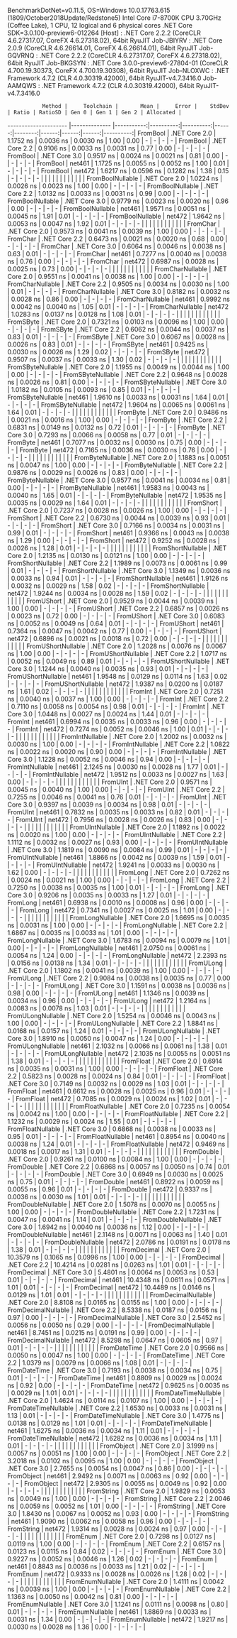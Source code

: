 
BenchmarkDotNet=v0.11.5, OS=Windows 10.0.17763.615 (1809/October2018Update/Redstone5)
Intel Core i7-8700K CPU 3.70GHz (Coffee Lake), 1 CPU, 12 logical and 6 physical cores
.NET Core SDK=3.0.100-preview6-012264
  [Host]     : .NET Core 2.2.2 (CoreCLR 4.6.27317.07, CoreFX 4.6.27318.02), 64bit RyuJIT
  Job-JBIYRV : .NET Core 2.0.9 (CoreCLR 4.6.26614.01, CoreFX 4.6.26614.01), 64bit RyuJIT
  Job-GQVRNQ : .NET Core 2.2.2 (CoreCLR 4.6.27317.07, CoreFX 4.6.27318.02), 64bit RyuJIT
  Job-BKGSYN : .NET Core 3.0.0-preview6-27804-01 (CoreCLR 4.700.19.30373, CoreFX 4.700.19.30308), 64bit RyuJIT
  Job-NLOXWC : .NET Framework 4.7.2 (CLR 4.0.30319.42000), 64bit RyuJIT-v4.7.3416.0
  Job-AAMQWS : .NET Framework 4.7.2 (CLR 4.0.30319.42000), 64bit RyuJIT-v4.7.3416.0


               Method |     Toolchain |       Mean |     Error |    StdDev | Ratio | RatioSD | Gen 0 | Gen 1 | Gen 2 | Allocated |
--------------------- |-------------- |-----------:|----------:|----------:|------:|--------:|------:|------:|------:|----------:|
             FromBool | .NET Core 2.0 |  1.1752 ns | 0.0036 ns | 0.0030 ns |  1.00 |    0.00 |     - |     - |     - |         - |
             FromBool | .NET Core 2.2 |  0.9106 ns | 0.0033 ns | 0.0031 ns |  0.77 |    0.00 |     - |     - |     - |         - |
             FromBool | .NET Core 3.0 |  0.9517 ns | 0.0024 ns | 0.0021 ns |  0.81 |    0.00 |     - |     - |     - |         - |
             FromBool |        net461 |  1.1725 ns | 0.0055 ns | 0.0052 ns |  1.00 |    0.01 |     - |     - |     - |         - |
             FromBool |        net472 |  1.6217 ns | 0.0596 ns | 0.1282 ns |  1.38 |    0.15 |     - |     - |     - |         - |
                      |               |            |           |           |       |         |       |       |       |           |
     FromBoolNullable | .NET Core 2.0 |  1.0224 ns | 0.0026 ns | 0.0023 ns |  1.00 |    0.00 |     - |     - |     - |         - |
     FromBoolNullable | .NET Core 2.2 |  1.0132 ns | 0.0033 ns | 0.0031 ns |  0.99 |    0.00 |     - |     - |     - |         - |
     FromBoolNullable | .NET Core 3.0 |  0.9779 ns | 0.0023 ns | 0.0020 ns |  0.96 |    0.00 |     - |     - |     - |         - |
     FromBoolNullable |        net461 |  1.9571 ns | 0.0051 ns | 0.0045 ns |  1.91 |    0.01 |     - |     - |     - |         - |
     FromBoolNullable |        net472 |  1.9642 ns | 0.0053 ns | 0.0047 ns |  1.92 |    0.01 |     - |     - |     - |         - |
                      |               |            |           |           |       |         |       |       |       |           |
             FromChar | .NET Core 2.0 |  0.9573 ns | 0.0041 ns | 0.0039 ns |  1.00 |    0.00 |     - |     - |     - |         - |
             FromChar | .NET Core 2.2 |  0.6473 ns | 0.0021 ns | 0.0020 ns |  0.68 |    0.00 |     - |     - |     - |         - |
             FromChar | .NET Core 3.0 |  0.6064 ns | 0.0046 ns | 0.0038 ns |  0.63 |    0.01 |     - |     - |     - |         - |
             FromChar |        net461 |  0.7277 ns | 0.0040 ns | 0.0038 ns |  0.76 |    0.00 |     - |     - |     - |         - |
             FromChar |        net472 |  0.6987 ns | 0.0028 ns | 0.0025 ns |  0.73 |    0.00 |     - |     - |     - |         - |
                      |               |            |           |           |       |         |       |       |       |           |
     FromCharNullable | .NET Core 2.0 |  0.9551 ns | 0.0041 ns | 0.0038 ns |  1.00 |    0.00 |     - |     - |     - |         - |
     FromCharNullable | .NET Core 2.2 |  0.9505 ns | 0.0034 ns | 0.0030 ns |  1.00 |    0.01 |     - |     - |     - |         - |
     FromCharNullable | .NET Core 3.0 |  0.8182 ns | 0.0032 ns | 0.0028 ns |  0.86 |    0.00 |     - |     - |     - |         - |
     FromCharNullable |        net461 |  0.9992 ns | 0.0042 ns | 0.0040 ns |  1.05 |    0.01 |     - |     - |     - |         - |
     FromCharNullable |        net472 |  1.0283 ns | 0.0137 ns | 0.0128 ns |  1.08 |    0.01 |     - |     - |     - |         - |
                      |               |            |           |           |       |         |       |       |       |           |
            FromSByte | .NET Core 2.0 |  0.7321 ns | 0.0103 ns | 0.0096 ns |  1.00 |    0.00 |     - |     - |     - |         - |
            FromSByte | .NET Core 2.2 |  0.6062 ns | 0.0044 ns | 0.0037 ns |  0.83 |    0.01 |     - |     - |     - |         - |
            FromSByte | .NET Core 3.0 |  0.6067 ns | 0.0028 ns | 0.0026 ns |  0.83 |    0.01 |     - |     - |     - |         - |
            FromSByte |        net461 |  0.9425 ns | 0.0030 ns | 0.0026 ns |  1.29 |    0.02 |     - |     - |     - |         - |
            FromSByte |        net472 |  0.9507 ns | 0.0037 ns | 0.0033 ns |  1.30 |    0.02 |     - |     - |     - |         - |
                      |               |            |           |           |       |         |       |       |       |           |
    FromSByteNullable | .NET Core 2.0 |  1.1955 ns | 0.0049 ns | 0.0044 ns |  1.00 |    0.00 |     - |     - |     - |         - |
    FromSByteNullable | .NET Core 2.2 |  0.9648 ns | 0.0028 ns | 0.0026 ns |  0.81 |    0.00 |     - |     - |     - |         - |
    FromSByteNullable | .NET Core 3.0 |  1.0182 ns | 0.0105 ns | 0.0093 ns |  0.85 |    0.01 |     - |     - |     - |         - |
    FromSByteNullable |        net461 |  1.9610 ns | 0.0033 ns | 0.0031 ns |  1.64 |    0.01 |     - |     - |     - |         - |
    FromSByteNullable |        net472 |  1.9604 ns | 0.0065 ns | 0.0061 ns |  1.64 |    0.01 |     - |     - |     - |         - |
                      |               |            |           |           |       |         |       |       |       |           |
             FromByte | .NET Core 2.0 |  0.9486 ns | 0.0021 ns | 0.0016 ns |  1.00 |    0.00 |     - |     - |     - |         - |
             FromByte | .NET Core 2.2 |  0.6831 ns | 0.0149 ns | 0.0132 ns |  0.72 |    0.01 |     - |     - |     - |         - |
             FromByte | .NET Core 3.0 |  0.7293 ns | 0.0066 ns | 0.0058 ns |  0.77 |    0.01 |     - |     - |     - |         - |
             FromByte |        net461 |  0.7077 ns | 0.0032 ns | 0.0030 ns |  0.75 |    0.00 |     - |     - |     - |         - |
             FromByte |        net472 |  0.7165 ns | 0.0036 ns | 0.0030 ns |  0.76 |    0.00 |     - |     - |     - |         - |
                      |               |            |           |           |       |         |       |       |       |           |
     FromByteNullable | .NET Core 2.0 |  1.1883 ns | 0.0051 ns | 0.0047 ns |  1.00 |    0.00 |     - |     - |     - |         - |
     FromByteNullable | .NET Core 2.2 |  0.9876 ns | 0.0029 ns | 0.0026 ns |  0.83 |    0.00 |     - |     - |     - |         - |
     FromByteNullable | .NET Core 3.0 |  0.9577 ns | 0.0041 ns | 0.0034 ns |  0.81 |    0.00 |     - |     - |     - |         - |
     FromByteNullable |        net461 |  1.9583 ns | 0.0043 ns | 0.0040 ns |  1.65 |    0.01 |     - |     - |     - |         - |
     FromByteNullable |        net472 |  1.9535 ns | 0.0035 ns | 0.0029 ns |  1.64 |    0.01 |     - |     - |     - |         - |
                      |               |            |           |           |       |         |       |       |       |           |
            FromShort | .NET Core 2.0 |  0.7237 ns | 0.0028 ns | 0.0026 ns |  1.00 |    0.00 |     - |     - |     - |         - |
            FromShort | .NET Core 2.2 |  0.6730 ns | 0.0044 ns | 0.0039 ns |  0.93 |    0.01 |     - |     - |     - |         - |
            FromShort | .NET Core 3.0 |  0.7166 ns | 0.0034 ns | 0.0031 ns |  0.99 |    0.01 |     - |     - |     - |         - |
            FromShort |        net461 |  0.9366 ns | 0.0043 ns | 0.0038 ns |  1.29 |    0.00 |     - |     - |     - |         - |
            FromShort |        net472 |  0.9252 ns | 0.0028 ns | 0.0026 ns |  1.28 |    0.01 |     - |     - |     - |         - |
                      |               |            |           |           |       |         |       |       |       |           |
    FromShortNullable | .NET Core 2.0 |  1.2135 ns | 0.0130 ns | 0.0121 ns |  1.00 |    0.00 |     - |     - |     - |         - |
    FromShortNullable | .NET Core 2.2 |  1.1989 ns | 0.0073 ns | 0.0061 ns |  0.99 |    0.01 |     - |     - |     - |         - |
    FromShortNullable | .NET Core 3.0 |  1.1349 ns | 0.0036 ns | 0.0033 ns |  0.94 |    0.01 |     - |     - |     - |         - |
    FromShortNullable |        net461 |  1.9126 ns | 0.0032 ns | 0.0029 ns |  1.58 |    0.02 |     - |     - |     - |         - |
    FromShortNullable |        net472 |  1.9244 ns | 0.0034 ns | 0.0028 ns |  1.59 |    0.02 |     - |     - |     - |         - |
                      |               |            |           |           |       |         |       |       |       |           |
           FromUShort | .NET Core 2.0 |  0.9529 ns | 0.0044 ns | 0.0039 ns |  1.00 |    0.00 |     - |     - |     - |         - |
           FromUShort | .NET Core 2.2 |  0.6857 ns | 0.0026 ns | 0.0023 ns |  0.72 |    0.00 |     - |     - |     - |         - |
           FromUShort | .NET Core 3.0 |  0.6083 ns | 0.0052 ns | 0.0049 ns |  0.64 |    0.01 |     - |     - |     - |         - |
           FromUShort |        net461 |  0.7364 ns | 0.0047 ns | 0.0042 ns |  0.77 |    0.00 |     - |     - |     - |         - |
           FromUShort |        net472 |  0.6896 ns | 0.0021 ns | 0.0018 ns |  0.72 |    0.00 |     - |     - |     - |         - |
                      |               |            |           |           |       |         |       |       |       |           |
   FromUShortNullable | .NET Core 2.0 |  1.2028 ns | 0.0076 ns | 0.0067 ns |  1.00 |    0.00 |     - |     - |     - |         - |
   FromUShortNullable | .NET Core 2.2 |  1.0717 ns | 0.0052 ns | 0.0049 ns |  0.89 |    0.01 |     - |     - |     - |         - |
   FromUShortNullable | .NET Core 3.0 |  1.1244 ns | 0.0040 ns | 0.0035 ns |  0.93 |    0.01 |     - |     - |     - |         - |
   FromUShortNullable |        net461 |  1.9548 ns | 0.0129 ns | 0.0114 ns |  1.63 |    0.02 |     - |     - |     - |         - |
   FromUShortNullable |        net472 |  1.9387 ns | 0.0200 ns | 0.0187 ns |  1.61 |    0.02 |     - |     - |     - |         - |
                      |               |            |           |           |       |         |       |       |       |           |
              FromInt | .NET Core 2.0 |  0.7251 ns | 0.0040 ns | 0.0037 ns |  1.00 |    0.00 |     - |     - |     - |         - |
              FromInt | .NET Core 2.2 |  0.7110 ns | 0.0058 ns | 0.0054 ns |  0.98 |    0.01 |     - |     - |     - |         - |
              FromInt | .NET Core 3.0 |  1.0448 ns | 0.0027 ns | 0.0024 ns |  1.44 |    0.01 |     - |     - |     - |         - |
              FromInt |        net461 |  0.6994 ns | 0.0035 ns | 0.0033 ns |  0.96 |    0.00 |     - |     - |     - |         - |
              FromInt |        net472 |  0.7274 ns | 0.0052 ns | 0.0046 ns |  1.00 |    0.01 |     - |     - |     - |         - |
                      |               |            |           |           |       |         |       |       |       |           |
      FromIntNullable | .NET Core 2.0 |  1.2002 ns | 0.0032 ns | 0.0030 ns |  1.00 |    0.00 |     - |     - |     - |         - |
      FromIntNullable | .NET Core 2.2 |  1.0822 ns | 0.0022 ns | 0.0020 ns |  0.90 |    0.00 |     - |     - |     - |         - |
      FromIntNullable | .NET Core 3.0 |  1.1228 ns | 0.0052 ns | 0.0046 ns |  0.94 |    0.00 |     - |     - |     - |         - |
      FromIntNullable |        net461 |  2.1245 ns | 0.0030 ns | 0.0028 ns |  1.77 |    0.01 |     - |     - |     - |         - |
      FromIntNullable |        net472 |  1.9512 ns | 0.0033 ns | 0.0027 ns |  1.63 |    0.00 |     - |     - |     - |         - |
                      |               |            |           |           |       |         |       |       |       |           |
             FromUInt | .NET Core 2.0 |  0.9571 ns | 0.0045 ns | 0.0040 ns |  1.00 |    0.00 |     - |     - |     - |         - |
             FromUInt | .NET Core 2.2 |  0.7255 ns | 0.0046 ns | 0.0041 ns |  0.76 |    0.01 |     - |     - |     - |         - |
             FromUInt | .NET Core 3.0 |  0.9397 ns | 0.0039 ns | 0.0034 ns |  0.98 |    0.01 |     - |     - |     - |         - |
             FromUInt |        net461 |  0.7832 ns | 0.0035 ns | 0.0033 ns |  0.82 |    0.01 |     - |     - |     - |         - |
             FromUInt |        net472 |  0.7956 ns | 0.0028 ns | 0.0026 ns |  0.83 |    0.00 |     - |     - |     - |         - |
                      |               |            |           |           |       |         |       |       |       |           |
     FromUIntNullable | .NET Core 2.0 |  1.1892 ns | 0.0022 ns | 0.0020 ns |  1.00 |    0.00 |     - |     - |     - |         - |
     FromUIntNullable | .NET Core 2.2 |  1.1112 ns | 0.0032 ns | 0.0027 ns |  0.93 |    0.00 |     - |     - |     - |         - |
     FromUIntNullable | .NET Core 3.0 |  1.1819 ns | 0.0090 ns | 0.0084 ns |  0.99 |    0.01 |     - |     - |     - |         - |
     FromUIntNullable |        net461 |  1.8866 ns | 0.0042 ns | 0.0039 ns |  1.59 |    0.01 |     - |     - |     - |         - |
     FromUIntNullable |        net472 |  1.9241 ns | 0.0033 ns | 0.0030 ns |  1.62 |    0.00 |     - |     - |     - |         - |
                      |               |            |           |           |       |         |       |       |       |           |
             FromLong | .NET Core 2.0 |  0.7262 ns | 0.0024 ns | 0.0021 ns |  1.00 |    0.00 |     - |     - |     - |         - |
             FromLong | .NET Core 2.2 |  0.7250 ns | 0.0038 ns | 0.0035 ns |  1.00 |    0.01 |     - |     - |     - |         - |
             FromLong | .NET Core 3.0 |  0.9206 ns | 0.0035 ns | 0.0033 ns |  1.27 |    0.01 |     - |     - |     - |         - |
             FromLong |        net461 |  0.6938 ns | 0.0010 ns | 0.0008 ns |  0.96 |    0.00 |     - |     - |     - |         - |
             FromLong |        net472 |  0.7341 ns | 0.0027 ns | 0.0025 ns |  1.01 |    0.00 |     - |     - |     - |         - |
                      |               |            |           |           |       |         |       |       |       |           |
     FromLongNullable | .NET Core 2.0 |  1.6695 ns | 0.0035 ns | 0.0031 ns |  1.00 |    0.00 |     - |     - |     - |         - |
     FromLongNullable | .NET Core 2.2 |  1.6867 ns | 0.0035 ns | 0.0033 ns |  1.01 |    0.00 |     - |     - |     - |         - |
     FromLongNullable | .NET Core 3.0 |  1.6783 ns | 0.0094 ns | 0.0079 ns |  1.01 |    0.00 |     - |     - |     - |         - |
     FromLongNullable |        net461 |  2.0750 ns | 0.0061 ns | 0.0054 ns |  1.24 |    0.00 |     - |     - |     - |         - |
     FromLongNullable |        net472 |  2.2393 ns | 0.0156 ns | 0.0138 ns |  1.34 |    0.01 |     - |     - |     - |         - |
                      |               |            |           |           |       |         |       |       |       |           |
            FromULong | .NET Core 2.0 |  1.1802 ns | 0.0041 ns | 0.0039 ns |  1.00 |    0.00 |     - |     - |     - |         - |
            FromULong | .NET Core 2.2 |  0.9084 ns | 0.0038 ns | 0.0035 ns |  0.77 |    0.00 |     - |     - |     - |         - |
            FromULong | .NET Core 3.0 |  1.1591 ns | 0.0038 ns | 0.0036 ns |  0.98 |    0.00 |     - |     - |     - |         - |
            FromULong |        net461 |  1.1346 ns | 0.0039 ns | 0.0034 ns |  0.96 |    0.00 |     - |     - |     - |         - |
            FromULong |        net472 |  1.2164 ns | 0.0083 ns | 0.0078 ns |  1.03 |    0.01 |     - |     - |     - |         - |
                      |               |            |           |           |       |         |       |       |       |           |
    FromULongNullable | .NET Core 2.0 |  1.5254 ns | 0.0046 ns | 0.0043 ns |  1.00 |    0.00 |     - |     - |     - |         - |
    FromULongNullable | .NET Core 2.2 |  1.8841 ns | 0.0168 ns | 0.0157 ns |  1.24 |    0.01 |     - |     - |     - |         - |
    FromULongNullable | .NET Core 3.0 |  1.8910 ns | 0.0050 ns | 0.0047 ns |  1.24 |    0.00 |     - |     - |     - |         - |
    FromULongNullable |        net461 |  2.1032 ns | 0.0066 ns | 0.0061 ns |  1.38 |    0.01 |     - |     - |     - |         - |
    FromULongNullable |        net472 |  2.1035 ns | 0.0055 ns | 0.0051 ns |  1.38 |    0.01 |     - |     - |     - |         - |
                      |               |            |           |           |       |         |       |       |       |           |
            FromFloat | .NET Core 2.0 |  0.6914 ns | 0.0035 ns | 0.0031 ns |  1.00 |    0.00 |     - |     - |     - |         - |
            FromFloat | .NET Core 2.2 |  0.5823 ns | 0.0028 ns | 0.0024 ns |  0.84 |    0.01 |     - |     - |     - |         - |
            FromFloat | .NET Core 3.0 |  0.7149 ns | 0.0032 ns | 0.0029 ns |  1.03 |    0.01 |     - |     - |     - |         - |
            FromFloat |        net461 |  0.6612 ns | 0.0028 ns | 0.0025 ns |  0.96 |    0.01 |     - |     - |     - |         - |
            FromFloat |        net472 |  0.7085 ns | 0.0029 ns | 0.0024 ns |  1.02 |    0.01 |     - |     - |     - |         - |
                      |               |            |           |           |       |         |       |       |       |           |
    FromFloatNullable | .NET Core 2.0 |  0.7235 ns | 0.0054 ns | 0.0042 ns |  1.00 |    0.00 |     - |     - |     - |         - |
    FromFloatNullable | .NET Core 2.2 |  1.1232 ns | 0.0029 ns | 0.0024 ns |  1.55 |    0.01 |     - |     - |     - |         - |
    FromFloatNullable | .NET Core 3.0 |  0.6868 ns | 0.0038 ns | 0.0033 ns |  0.95 |    0.01 |     - |     - |     - |         - |
    FromFloatNullable |        net461 |  0.8954 ns | 0.0040 ns | 0.0038 ns |  1.24 |    0.01 |     - |     - |     - |         - |
    FromFloatNullable |        net472 |  0.9469 ns | 0.0018 ns | 0.0017 ns |  1.31 |    0.01 |     - |     - |     - |         - |
                      |               |            |           |           |       |         |       |       |       |           |
           FromDouble | .NET Core 2.0 |  0.9261 ns | 0.0100 ns | 0.0084 ns |  1.00 |    0.00 |     - |     - |     - |         - |
           FromDouble | .NET Core 2.2 |  0.6868 ns | 0.0057 ns | 0.0050 ns |  0.74 |    0.01 |     - |     - |     - |         - |
           FromDouble | .NET Core 3.0 |  0.6949 ns | 0.0030 ns | 0.0025 ns |  0.75 |    0.01 |     - |     - |     - |         - |
           FromDouble |        net461 |  0.8922 ns | 0.0059 ns | 0.0055 ns |  0.96 |    0.01 |     - |     - |     - |         - |
           FromDouble |        net472 |  0.9337 ns | 0.0036 ns | 0.0030 ns |  1.01 |    0.01 |     - |     - |     - |         - |
                      |               |            |           |           |       |         |       |       |       |           |
   FromDoubleNullable | .NET Core 2.0 |  1.5078 ns | 0.0070 ns | 0.0055 ns |  1.00 |    0.00 |     - |     - |     - |         - |
   FromDoubleNullable | .NET Core 2.2 |  1.7231 ns | 0.0047 ns | 0.0041 ns |  1.14 |    0.01 |     - |     - |     - |         - |
   FromDoubleNullable | .NET Core 3.0 |  1.6942 ns | 0.0040 ns | 0.0036 ns |  1.12 |    0.00 |     - |     - |     - |         - |
   FromDoubleNullable |        net461 |  2.1148 ns | 0.0071 ns | 0.0063 ns |  1.40 |    0.01 |     - |     - |     - |         - |
   FromDoubleNullable |        net472 |  2.0786 ns | 0.0191 ns | 0.0178 ns |  1.38 |    0.01 |     - |     - |     - |         - |
                      |               |            |           |           |       |         |       |       |       |           |
          FromDecimal | .NET Core 2.0 | 10.3579 ns | 0.1065 ns | 0.0996 ns |  1.00 |    0.00 |     - |     - |     - |         - |
          FromDecimal | .NET Core 2.2 | 10.4214 ns | 0.0281 ns | 0.0263 ns |  1.01 |    0.01 |     - |     - |     - |         - |
          FromDecimal | .NET Core 3.0 |  5.4801 ns | 0.0064 ns | 0.0053 ns |  0.53 |    0.01 |     - |     - |     - |         - |
          FromDecimal |        net461 | 10.4348 ns | 0.0611 ns | 0.0571 ns |  1.01 |    0.01 |     - |     - |     - |         - |
          FromDecimal |        net472 | 10.4489 ns | 0.0146 ns | 0.0129 ns |  1.01 |    0.01 |     - |     - |     - |         - |
                      |               |            |           |           |       |         |       |       |       |           |
  FromDecimalNullable | .NET Core 2.0 |  8.8108 ns | 0.0165 ns | 0.0155 ns |  1.00 |    0.00 |     - |     - |     - |         - |
  FromDecimalNullable | .NET Core 2.2 |  8.5338 ns | 0.0187 ns | 0.0156 ns |  0.97 |    0.00 |     - |     - |     - |         - |
  FromDecimalNullable | .NET Core 3.0 |  2.5452 ns | 0.0056 ns | 0.0050 ns |  0.29 |    0.00 |     - |     - |     - |         - |
  FromDecimalNullable |        net461 |  8.7451 ns | 0.0215 ns | 0.0191 ns |  0.99 |    0.00 |     - |     - |     - |         - |
  FromDecimalNullable |        net472 |  8.5298 ns | 0.0647 ns | 0.0605 ns |  0.97 |    0.01 |     - |     - |     - |         - |
                      |               |            |           |           |       |         |       |       |       |           |
         FromDateTime | .NET Core 2.0 |  0.9566 ns | 0.0050 ns | 0.0047 ns |  1.00 |    0.00 |     - |     - |     - |         - |
         FromDateTime | .NET Core 2.2 |  1.0379 ns | 0.0079 ns | 0.0066 ns |  1.08 |    0.01 |     - |     - |     - |         - |
         FromDateTime | .NET Core 3.0 |  0.7193 ns | 0.0038 ns | 0.0034 ns |  0.75 |    0.01 |     - |     - |     - |         - |
         FromDateTime |        net461 |  0.8809 ns | 0.0029 ns | 0.0024 ns |  0.92 |    0.00 |     - |     - |     - |         - |
         FromDateTime |        net472 |  0.9625 ns | 0.0035 ns | 0.0029 ns |  1.01 |    0.01 |     - |     - |     - |         - |
                      |               |            |           |           |       |         |       |       |       |           |
 FromDateTimeNullable | .NET Core 2.0 |  1.4624 ns | 0.0114 ns | 0.0107 ns |  1.00 |    0.00 |     - |     - |     - |         - |
 FromDateTimeNullable | .NET Core 2.2 |  1.6530 ns | 0.0033 ns | 0.0031 ns |  1.13 |    0.01 |     - |     - |     - |         - |
 FromDateTimeNullable | .NET Core 3.0 |  1.4775 ns | 0.0138 ns | 0.0129 ns |  1.01 |    0.01 |     - |     - |     - |         - |
 FromDateTimeNullable |        net461 |  1.6275 ns | 0.0036 ns | 0.0034 ns |  1.11 |    0.01 |     - |     - |     - |         - |
 FromDateTimeNullable |        net472 |  1.6282 ns | 0.0036 ns | 0.0034 ns |  1.11 |    0.01 |     - |     - |     - |         - |
                      |               |            |           |           |       |         |       |       |       |           |
           FromObject | .NET Core 2.0 |  3.1999 ns | 0.0057 ns | 0.0051 ns |  1.00 |    0.00 |     - |     - |     - |         - |
           FromObject | .NET Core 2.2 |  3.2018 ns | 0.0102 ns | 0.0095 ns |  1.00 |    0.00 |     - |     - |     - |         - |
           FromObject | .NET Core 3.0 |  2.7655 ns | 0.0054 ns | 0.0047 ns |  0.86 |    0.00 |     - |     - |     - |         - |
           FromObject |        net461 |  2.9492 ns | 0.0071 ns | 0.0063 ns |  0.92 |    0.00 |     - |     - |     - |         - |
           FromObject |        net472 |  2.9305 ns | 0.0055 ns | 0.0049 ns |  0.92 |    0.00 |     - |     - |     - |         - |
                      |               |            |           |           |       |         |       |       |       |           |
           FromString | .NET Core 2.0 |  1.9829 ns | 0.0053 ns | 0.0049 ns |  1.00 |    0.00 |     - |     - |     - |         - |
           FromString | .NET Core 2.2 |  2.0046 ns | 0.0059 ns | 0.0052 ns |  1.01 |    0.00 |     - |     - |     - |         - |
           FromString | .NET Core 3.0 |  1.8430 ns | 0.0067 ns | 0.0052 ns |  0.93 |    0.00 |     - |     - |     - |         - |
           FromString |        net461 |  1.9090 ns | 0.0062 ns | 0.0058 ns |  0.96 |    0.00 |     - |     - |     - |         - |
           FromString |        net472 |  1.9314 ns | 0.0028 ns | 0.0024 ns |  0.97 |    0.00 |     - |     - |     - |         - |
                      |               |            |           |           |       |         |       |       |       |           |
             FromEnum | .NET Core 2.0 |  0.7298 ns | 0.0127 ns | 0.0119 ns |  1.00 |    0.00 |     - |     - |     - |         - |
             FromEnum | .NET Core 2.2 |  0.6157 ns | 0.0123 ns | 0.0115 ns |  0.84 |    0.02 |     - |     - |     - |         - |
             FromEnum | .NET Core 3.0 |  0.9227 ns | 0.0052 ns | 0.0046 ns |  1.26 |    0.02 |     - |     - |     - |         - |
             FromEnum |        net461 |  0.8843 ns | 0.0036 ns | 0.0033 ns |  1.21 |    0.02 |     - |     - |     - |         - |
             FromEnum |        net472 |  0.9333 ns | 0.0028 ns | 0.0026 ns |  1.28 |    0.02 |     - |     - |     - |         - |
                      |               |            |           |           |       |         |       |       |       |           |
     FromEnumNullable | .NET Core 2.0 |  1.4111 ns | 0.0042 ns | 0.0039 ns |  1.00 |    0.00 |     - |     - |     - |         - |
     FromEnumNullable | .NET Core 2.2 |  1.1363 ns | 0.0050 ns | 0.0042 ns |  0.81 |    0.00 |     - |     - |     - |         - |
     FromEnumNullable | .NET Core 3.0 |  1.1241 ns | 0.0111 ns | 0.0098 ns |  0.80 |    0.01 |     - |     - |     - |         - |
     FromEnumNullable |        net461 |  1.8869 ns | 0.0033 ns | 0.0031 ns |  1.34 |    0.00 |     - |     - |     - |         - |
     FromEnumNullable |        net472 |  1.9217 ns | 0.0030 ns | 0.0028 ns |  1.36 |    0.00 |     - |     - |     - |         - |
